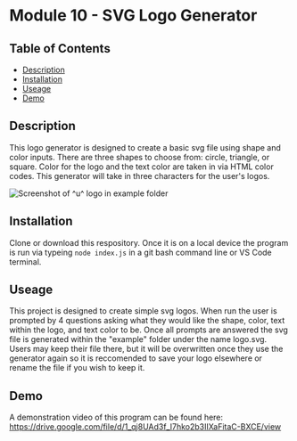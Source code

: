 
  # Module 10 - SVG Logo Generator

  ## Table of Contents
  * [Description](#description)
  * [Installation](#installation)
  * [Useage](#useage)
  * [Demo](#demo)
  
  
  ## Description
  This logo generator is designed to create a basic svg file using shape and color inputs.  There are three shapes to choose from: circle, triangle, or square.  Color for the logo and the text color are taken in via HTML color codes. This generator will take in three characters for the user's logos.

  ![Screenshot of ^u^ logo in example folder](https://github.com/allister-seras/Hwk10-LogoMaker/assets/127648521/9a15ee3a-1e83-4185-b7b2-572d43b16d8a)

  ## Installation
  Clone or download this respository. Once it is on a local device the program is run via typeing `node index.js` in a git bash command line or VS Code terminal.

  ## Useage
  This project is designed to create simple svg logos. When run the user is prompted by 4 questions asking what they would like the shape, color, text within the logo, and text color to be. Once all prompts are answered the svg file is generated within the "example" folder under the name logo.svg. Users may keep their file there, but it will be overwritten once they use the generator again so it is reccomended to save your logo elsewhere or rename the file if you wish to keep it.

  ## Demo
  A demonstration video of this program can be found here: https://drive.google.com/file/d/1_qj8UAd3f_I7hko2b3IIXaFitaC-BXCE/view 

  

  
